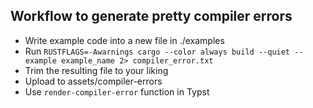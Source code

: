 ## Workflow to generate pretty compiler errors

- Write example code into a new file in ./examples
- Run `RUSTFLAGS=-Awarnings cargo --color always build --quiet --example example_name 2> compiler_error.txt`
- Trim the resulting file to your liking
- Upload to assets/compiler-errors
- Use `render-compiler-error` function in Typst
